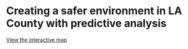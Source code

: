 # Creating a safer environment in LA County with predictive analysis

[View the interactive map](https://lookerstudio.google.com/s/imXQNVDmSi4)
